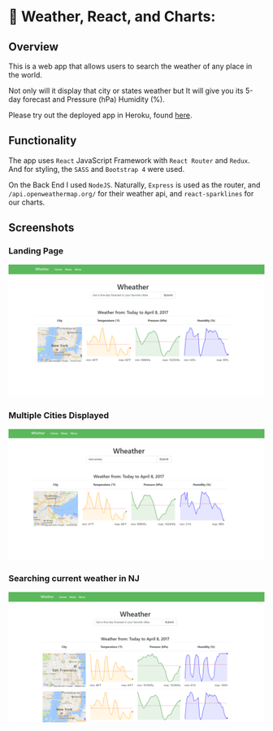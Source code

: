 # :memo: Weather, React, and Charts: 



## Overview


This is a web app that allows users to search the weather of any place in the world.

Not only will it display that city or states weather but It will give you its 5-day forecast and Pressure (hPa)	Humidity (%).

Please try out the deployed app in Heroku, found [here](http://weatherapicharts.herokuapp.com/).


## Functionality
The app uses `React` JavaScript Framework with `React Router` and `Redux`. And for styling, the `SASS` and `Bootstrap 4` were used.

On the Back End I used `NodeJS`. Naturally, `Express` is used as the router, and `/api.openweathermap.org/` for their weather api, and `react-sparklines` for our charts.


## Screenshots

### Landing Page
![HomePage](screenshots/homepage.png)

### Multiple Cities Displayed
![citiesdisplayed](screenshots/cities.png)

### Searching current weather in NJ
![newjerseyexample](screenshots/newjersey.png)

